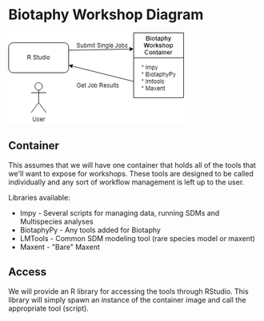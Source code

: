 # Biotaphy Workshop Diagram

![Diagram Image](images/biotaphy_workshop_diagram.drawio.png)

## Container

This assumes that we will have one container that holds all of the tools that we'll want
to expose for workshops.  These tools are designed to be called individually and any
sort of workflow management is left up to the user.

Libraries available:
 * lmpy - Several scripts for managing data, running SDMs and Multispecies analyses
 * BiotaphyPy - Any tools added for Biotaphy
 * LMTools - Common SDM modeling tool (rare species model or maxent)
 * Maxent - "Bare" Maxent

## Access

We will provide an R library for accessing the tools through RStudio.  This library will
simply spawn an instance of the container image and call the appropriate tool (script).
